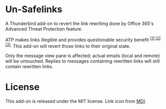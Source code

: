 # Un-Safelinks

A Thunderbird add-on to revert the link rewriting done by Office 365's Advanced
Threat Protection feature.

ATP makes links illegible and provides questionable security benefit
<sup>
[[1]](https://blog.tylerbickford.com/2016/06/16/microsoft-advanced-threat-protection-is-a-disaster/)
[[2]](https://emtunc.org/blog/03/2017/bypassing-safe-links-exchange-online-advanced-threat-protection/)
[[3]](https://halon.io/blog/fooled-microsofts-safe-link-technology/)</sup>.
This add-on will revert those links to their original state.

Only the message view pane is affected; actual emails (local and remote) will be
untouched. Replies to messages containing rewritten links will still contain
rewritten links.

# License

This add-on is released under the MIT license. Link icon from [MDI](https://materialdesignicons.com/).
